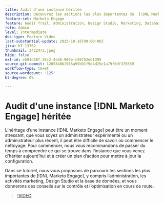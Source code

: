 ```yaml
---
title: Audit d’une instance héritée
description: Découvrez les sections les plus importantes de  [!DNL Marketo Engage], notamment Admin, Activités marketing, Design Studio et Base de données. Obtenez des conseils sur le contrôle et l’optimisation tout au long du parcours.
feature-set: Marketo Engage
feature: Audit Trail, Administration, Design Studio, Marketing, Database
role: Admin
level: Intermediate
doc-type: Feature Video
last-substantial-update: 2023-10-16T00:00:00Z
jira: KT-13762
thumbnail: 3422473.jpeg
hide: false
exl-id: e691d38f-34c2-4e46-908e-c96f82eb1399
source-git-commit: 1205848b1985a99b91f9d4d25e1a79f0df379589
workflow-type: tm+mt
source-wordcount: '125'
ht-degree: 0%

---
```


# Audit d&#39;une instance [!DNL Marketo Engage] héritée

L’héritage d’une instance [!DNL Marketo Engage] peut être un moment stressant, que vous soyez un administrateur expérimenté ou un administrateur plus récent, il peut être difficile de savoir où commencer le nettoyage. Pour commencer, nous vous recommandons de passer du temps à comprendre ce qui se trouve dans l’instance que vous venez d’hériter aujourd’hui et à créer un plan d’action pour mettre à jour la configuration.

Dans ce tutoriel, nous vous proposons de parcourir les sections les plus importantes de [!DNL Marketo Engage], y compris l’administration, les activités marketing, Design Studio et la base de données, et vous donnerons des conseils sur le contrôle et l’optimisation en cours de route.

>[!VIDEO](https://video.tv.adobe.com/v/3453024/?learn=on&captions=fre_fr)
